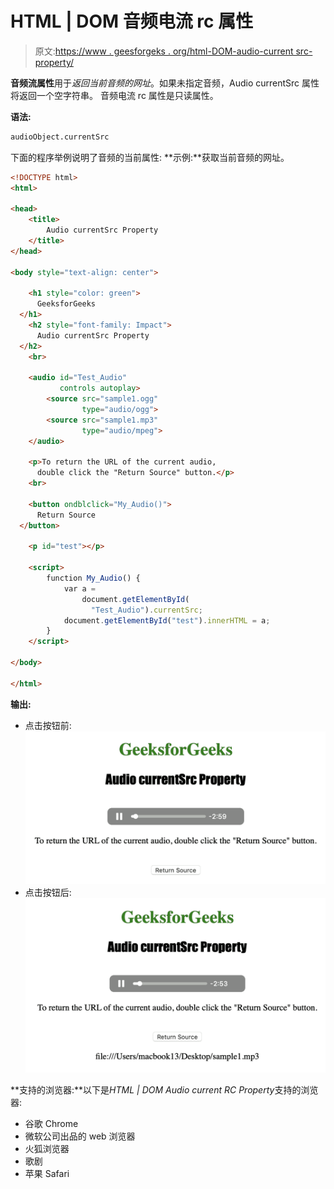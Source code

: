 # HTML | DOM 音频电流 rc 属性

> 原文:[https://www . geesforgeks . org/html-DOM-audio-current src-property/](https://www.geeksforgeeks.org/html-dom-audio-currentsrc-property/)

**音频流属性**用于*返回当前音频的网址*。如果未指定音频，Audio currentSrc 属性将返回一个空字符串。
音频电流 rc 属性是只读属性。

**语法:**

```html
audioObject.currentSrc
```

下面的程序举例说明了音频的当前属性:
**示例:**获取当前音频的网址。

```html
<!DOCTYPE html>
<html>

<head>
    <title>
        Audio currentSrc Property
    </title>
</head>

<body style="text-align: center">

    <h1 style="color: green">
      GeeksforGeeks
  </h1>
    <h2 style="font-family: Impact">
      Audio currentSrc Property
  </h2>
    <br>

    <audio id="Test_Audio" 
           controls autoplay>
        <source src="sample1.ogg" 
                type="audio/ogg">
        <source src="sample1.mp3" 
                type="audio/mpeg">
    </audio>

    <p>To return the URL of the current audio,
      double click the "Return Source" button.</p>
    <br>

    <button ondblclick="My_Audio()">
      Return Source
  </button>

    <p id="test"></p>

    <script>
        function My_Audio() {
            var a = 
                document.getElementById(
                  "Test_Audio").currentSrc;
            document.getElementById("test").innerHTML = a;
        }
    </script>

</body>

</html>
```

**输出:**

*   点击按钮前:
    ![](img/a46b379518f3dd248a5459b4e0ab3034.png)
*   点击按钮后:
    ![](img/c91ecbb400f40c9992dd186697be23eb.png)

**支持的浏览器:**以下是*HTML | DOM Audio current RC Property*支持的浏览器:

*   谷歌 Chrome
*   微软公司出品的 web 浏览器
*   火狐浏览器
*   歌剧
*   苹果 Safari